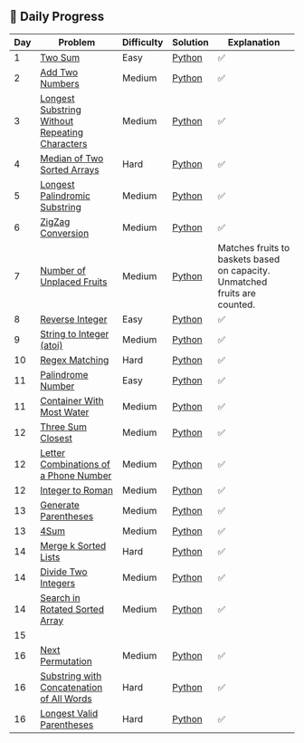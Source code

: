 ## 📅 Daily Progress

| Day | Problem | Difficulty | Solution | Explanation |
|-----|---------|------------|----------|-------------|
| 1 | [Two Sum](https://leetcode.com/problems/two-sum/) | Easy | [Python](arrays/two-sum.py) | ✅ |
| 2 | [Add Two Numbers](https://leetcode.com/problems/add-two-numbers/) | Medium | [Python](linked-lists/add-two-numbers.py) | ✅ |
| 3 | [Longest Substring Without Repeating Characters](https://leetcode.com/problems/longest-substring-without-repeating-characters/) | Medium | [Python](strings/longest-substring-without-repeating.py) | ✅ |
| 4 | [Median of Two Sorted Arrays](https://leetcode.com/problems/median-of-two-sorted-arrays/) | Hard | [Python](arrays/median-of-two-sorted-arrays.py) | ✅ |
| 5 | [Longest Palindromic Substring](https://leetcode.com/problems/longest-palindromic-substring/) | Medium | [Python](strings/longest-palindromic-substring.py) | ✅ |
| 6 | [ZigZag Conversion](https://leetcode.com/problems/zigzag-conversion/) | Medium | [Python](strings/zigzag-conversion.py) | ✅ |
| 7 | [Number of Unplaced Fruits](#) | Medium | [Python](arrays/fruit-basket.py) | Matches fruits to baskets based on capacity. Unmatched fruits are counted. |
| 8 | [Reverse Integer](https://leetcode.com/problems/reverse-integer/) | Easy | [Python](math/reverse-integer.py) | ✅ | 
| 9 | [String to Integer (atoi)](https://leetcode.com/problems/string-to-integer-atoi/) | Medium | [Python](strings/atoi.py) | ✅ |
| 10 | [Regex Matching](https://leetcode.com/problems/regular-expression-matching/) | Hard | [Python](strings/regex-matching.py) | ✅ |
| 11 | [Palindrome Number](https://leetcode.com/problems/palindrome-number/) | Easy | [Python](math/palindrome-number.py) | ✅ |
| 11 | [Container With Most Water](https://leetcode.com/problems/container-with-most-water/) | Medium | [Python](arrays/container-with-most-water.py) | ✅ |
| 12 | [Three Sum Closest](https://leetcode.com/problems/3sum-closest/) | Medium | [Python](arrays/three-sum-closest.py) | ✅ |
| 12 | [Letter Combinations of a Phone Number](https://leetcode.com/problems/letter-combinations-of-a-phone-number/) | Medium | [Python](backtracking/letter-combinations.py) | ✅ |
| 12 | [Integer to Roman](https://leetcode.com/problems/integer-to-roman/) | Medium | [Python](math/integer-to-roman.py) | ✅ |
| 13 | [Generate Parentheses](https://leetcode.com/problems/generate-parentheses/) | Medium | [Python](backtracking/generate-parentheses.py) | ✅ |
| 13 | [4Sum](https://leetcode.com/problems/4sum/) | Medium | [Python](arrays/four-sum.py) | ✅ |
| 14 | [Merge k Sorted Lists](https://leetcode.com/problems/merge-k-sorted-lists/) | Hard | [Python](linked-lists/merge-k-sorted-lists.py) | ✅ |
| 14 | [Divide Two Integers](https://leetcode.com/problems/divide-two-integers/) | Medium | [Python](math/divide-two-integers.py) | ✅ |
| 14 | [Search in Rotated Sorted Array](https://leetcode.com/problems/search-in-rotated-sorted-array/) | Medium | [Python](arrays/search-in-rotated-sorted-array.py) | ✅ |
| 15 |  |  |  |  |
| 16 | [Next Permutation](https://leetcode.com/problems/next-permutation/) | Medium | [Python](arrays/next-permutation.py) | ✅ |
| 16 | [Substring with Concatenation of All Words](https://leetcode.com/problems/substring-with-concatenation-of-all-words/) | Hard | [Python](strings/substring-with-concatenation.py) | ✅ |
| 16 | [Longest Valid Parentheses](https://leetcode.com/problems/longest-valid-parentheses/) | Hard | [Python](strings/longest-valid-parentheses.py) | ✅ |
